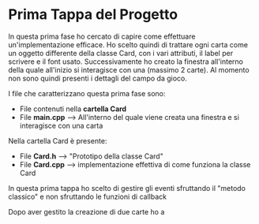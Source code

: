 # Prima Tappa del Progetto

In questa prima fase ho cercato di capire come effettuare un'implementazione efficace. 
Ho scelto quindi di trattare ogni carta come un oggetto differente della classe Card, con i vari attributi, il label per scrivere e il font usato.
Successivamente ho creato la finestra all'interno della quale all'inizio si interagisce con una (massimo 2 carte).
Al momento non sono quindi presenti i dettagli del campo da gioco.

I file che caratterizzano questa prima fase sono:
- File contenuti nella **cartella Card**
- File **main.cpp** --> All'interno del quale viene creata una finestra e si interagisce con una carta

Nella cartella Card è presente:
- File **Card.h** --> "Prototipo della classe Card"
- File **Card.cpp** --> implementazione effettiva di come funziona la classe Card

In questa prima tappa ho scelto di gestire gli eventi sfruttando il "metodo classico" e non sfruttando le funzioni di callback

Dopo aver gestito la creazione di due carte ho a

